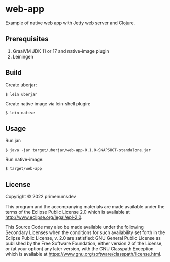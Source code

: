 # web-app

Example of native web app with Jetty web server and Clojure.

## Prerequisites

1. GraalVM JDK 11 or 17 and native-image plugin
2. Leiningen

## Build

Create uberjar:

    $ lein uberjar

Create native image via lein-shell plugin:

    $ lein native

## Usage

Run jar:

    $ java -jar target/uberjar/web-app-0.1.0-SNAPSHOT-standalone.jar

Run native-image:

    $ target/web-app


## License

Copyright © 2022 primenumsdev

This program and the accompanying materials are made available under the
terms of the Eclipse Public License 2.0 which is available at
http://www.eclipse.org/legal/epl-2.0.

This Source Code may also be made available under the following Secondary
Licenses when the conditions for such availability set forth in the Eclipse
Public License, v. 2.0 are satisfied: GNU General Public License as published by
the Free Software Foundation, either version 2 of the License, or (at your
option) any later version, with the GNU Classpath Exception which is available
at https://www.gnu.org/software/classpath/license.html.
